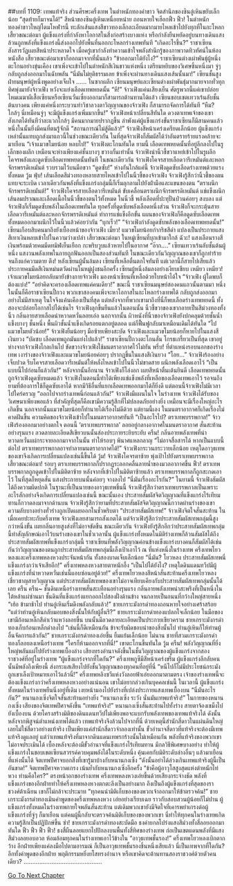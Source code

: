 ##บทที่ 1109: เทพแท้จริง
ส่วนศีรษะครึ่งเทพ ในตำหนักทองคำขาว จิตสำนึกของซินอู๋เหินขยับเล็กน้อย
“สุดท้ายก็มาจนได้!”
สีหน้าของซินอู๋เหินเหนื่อยหน่าย ถอนหายใจเฮือกฟิ้ว ฟิ้ว!
ในตำหนักทองคำขาวใหญ่โตมโหฬารนี้ ทะลักเส้นแสงสีขาวทองเล็กละเอียดมากมายไหลเข้าไปยังทุกที่ในกะโหลก
เสี้ยวขณะต่อมา ผู้แข็งแกร่งที่กำลังหาโอกาสในสิ่งก่อสร้างบางแห่ง หรือกำลังยืนหยัดอยู่บนทางเดินแสง ล้วนถูกพลังที่แข็งแกร่งนี้ส่งออกไปยังพื้นที่นอกกะโหลกร่างเทพทันที
“เกิดอะไรขึ้น?”
ราชาเซียนสังสารวัฏเผยสีหน้าประหลาดใจ
เมื่อครู่เขากำลังทำความเข้าใจพลังสำนึกรู้ของภาพวาดทิวทัศน์ในห้องหนังสือ เสี้ยวขณะต่อมาเขาก็ออกมาจากที่นั่นแล้ว
“ข้าออกมาได้ยังไง?”
ราชาเซียนต่างเผ่าพันธุ์ผู้หนึ่งตะโกนอย่างขุ่นเคือง
เขาเพิ่งจะเข้าไปในตำหนักสีเงินขาวแห่งหนึ่ง เตรียมหยิบของวิเศษชิ้นหนึ่งมา จู่ๆ กลับถูกส่งออกมาในฉับพลัน
“นี่มันไม่ยุติธรรมเลย ข้าเพิ่งจะผ่านทางเดินแสงเส้นนั้นมา!”
เซียนชั้นสูงฝ่ายมนุษย์ผู้หนึ่งพูดอย่างเจ็บใจ
……
ในซากผลึก
เซียนมนุษย์และเซียนต่างเผ่าพันธุ์มากมายจากทั่วทุกทิศพุ่งมายังจ้าวเฟิง หวังจะแย่งเลือดเทพหยดนั้น
“หึ!”
จ้าวเฟิงแค่นเสียงเย็น ศัตรูพวกนี้แค่เขาปล่อยไหมเมฆาผีเสื้อเซียนหรือเซียนวั่นเซี่ยงออกมาก็สามารถต้านทานได้แล้ว
เซียนขอบเขตเทวาเร้นลับชั้นต้นบางคน เพียงแค่หนึ่งกระบวนท่าวิชาลวงตาวิญญาณของจ้าวเฟิง ก็สามารถจัดการได้ทันที
“หืม? ใกล้ๆ นี่เหมือนจู่ๆ จะมีผู้แข็งแกร่งเพิ่มมากขึ้น!”
จ้าวเฟิงหน้าเปลี่ยนสีทันใด
ดวงตาเทพเจ้าของเขาสังเกตได้ทันทีว่าละแวกใกล้ๆ มีคนมากมายปรากฏขึ้น ลำพังแค่ผู้แข็งแกร่งขั้นราชาเซียนก็มีสามคนแล้ว หนึ่งในนั้นยิ่งมีคนที่ตนรู้จักดี
“สถานการณ์ไม่สู้ดีแล้ว!”
จ้าวเฟิงสีหน้าเคร่งเครียดเล็กน้อย
ผู้แข็งแกร่งเหล่านั้นแทบถูกส่งมาแถวนี้ในช่วงขณะเดียวกัน
ในที่สุดจ้าวเฟิงก็สัมผัสได้ว่าอันตรายร้ายแรงคล้ายจะมาเยือน
“เจ้าแมวขโมยน้อย หลบไป!”
จ้าวเฟิงตะโกนทันใด
ยามนี้ เลือดเทพหยดนั้นที่อยู่ลึกลงไปในรูเล็กของผลึก เหมือนจะห่างเพียงแค่ชั้นบางๆ ขวางกั้นเท่านั้น
จ้าวเฟิงนำนิ้วชี้ขวาแหย่เข้าไปในรูผลึก โคจรพลังและดูดซับเลือดเทพหยดนั้นทันที
ในขณะเดียวกัน จ้าวเฟิงโคจรสายเลือดวารีเหมันต์และหอกจักรพรรดิเหมันต์ รวบรวมไว้บนมือขวา
“ดูดซับ!”
ห่างกันใกล้แค่นี้ จ้าวเฟิงดูดซับเลือดร่างเทพด้วยแรงทั้งหมด
วู้ม ฟุ่บ!
เส้นเลือดสีม่วงทองหลายสายไหลเข้าไปในนิ้วชี้ของจ้าวเฟิง
จ้าวเฟิงรู้สึกว่านิ้วชี้ของตนแทบจะระเบิด เวลาเดียวกันพลังที่แข็งแกร่งกลุ่มนี้ก็เริ่มลุกลามไปยังฝ่ามือและแขนของตน
“ตราผนึกจักรพรรดิเหมันต์!”
จ้าวเฟิงโคจรสายเลือดวารีเหมันต์ ขับเคลื่อนตราผนึกจักรพรรดิเหมันต์ แช่แข็งผนึกเส้นลมปราณและเลือดเนื้อในนิ้วชี้ของตนไว้ทั้งหมด
ในนิ้วชี้ พลังเลือดที่ปะทุปั่นป่วนค่อยๆ สงบลง
แต่จ้าวเฟิงก็เริ่มดูดซับพลังในเลือดเทพทันใด
ทุกครั้งที่ดูดซับพลังเลือดหนึ่งส่วน จ้าวเฟิงก็จะกระตุ้นสายเลือดวารีเหมันต์และหอกจักรพรรดิเหมันต์ ทำการแช่แข็งอีกขั้น
แผนของจ้าวเฟิงก็คือดูดซับเลือดเทพทั้งหมดออกมาผนึกไว้ในนิ้วแล้วค่อยว่ากัน
“บุกเร็ว!”
“จ้าวเฟิงกำลังดูดซับพลังของเลือดเทพหยดนั้น!”
เซียนเกือบสิบคนมาถึงยังเบื้องหน้าของจ้าวเฟิง
เมี้ยว!
แมวขโมยน้อยกำกริชสีดำ แปลงเป็นประกายแสงสีเทาเงินหลบเข้าไปในความว่างเปล่า
เสี้ยวขณะต่อมา ในหมู่เซียนที่บุกเข้ามาใกล้
ฉัวะ!
แสงเลือนรางสีเงินพร้อมด้วยคมมีดทมิฬเย็นเยือก กะพริบวูบแล้วหายไปในอากาศ
“อ๊าก….”
เซียนเทวาเร้นลับชั้นต้นผู้หนึ่ง แสงวนพลังเทพในกายถูกฟันออกเป็นสองส่วนทันที ในขณะเดียวกันวิญญาณของเขาก็ถูกทำร้ายจนถึงแก่ความตาย
ตึง!
หลังเซียนผู้นั้นล้มลง เซียนที่เหลือตื่นตกใจทันที
แต่เวลานี้ก็สายไปเสียแล้ว ประกายคมมีดสีเงินหม่นตวัดผ่านในหมู่ฝูงชนอีกครั้ง เซียนผู้หนึ่งล้มลงอย่างเงียบเชียบ
เหมียว เหมียว!
เจ้าแมวขโมยน้อยกลับมายังข้างกายจ้าวเฟิง มองหน้าเซียนที่เหลือด้วยใบหน้าได้ใจ
“จ้าวเฟิง ผู้ใดพบก็ต้องแบ่ง!”
“อย่าคิดจะครองเลือดเทพแค่คนเดียว!”
ขณะนี้ ราชาเซียนมนุษย์สองคนแถวนั้นตามมา หนึ่งในนั้นก็คือราชาเซียนปี้กวง
พวกเขาสองคนเพิ่งจะหาโอกาสในกะโหลกร่างเทพได้ กลับถูกส่งออกมาอย่างไม่มีสาเหตุ ในใจจึงแค้นเคืองเป็นที่สุด
แต่หลังจากที่พวกเขามาถึงที่นี่ก็พบเลือดร่างเทพหยดนี้ ทั้งสองจะปล่อยโอกาสไปได้เช่นไร
จ้าวเฟิงลุกขึ้นยืนแล้วในตอนนั้น
นิ้วชี้ขวาของเขากลายเป็นสีม่วงทองทั้งนิ้ว กลิ่นอายสายเลือดน่าหวาดหวั่นลอยเอ่อ
นอกจากนั้น ผิวหนังที่นิ้วของจ้าวเฟิงยังปกคลุมด้วยชั้นน้ำแข็งบางๆ ชั้นหนึ่ง พื้นผิวชั้นน้ำแข็งเกิดรอยแตกอยู่ตลอด แต่ก็ฟื้นฟูกลับมาเหมือนเดิมได้ทันใด
“ไป แมวขโมยตัวน้อย!”
จ้าวเฟิงยิ้มน้อยๆ
มือซ้ายเพียงสะบัด จ้าวเฟิงและแมวขโมยน้อยก็หายไปในแสงสีเงินยวง
“บัดซบ เลือดเทพถูกมันแย่งไปแล้ว!”
ราชาเซียนปี้กวงตะโกนลั่น โกรธเกรี้ยวเป็นที่สุด
เขาอยู่ห่างจากจ้าวเฟิงไกลเกินไป ขัดขวางจ้าวเฟิงใช้มนตราอากาศไว้ไม่ทัน
พรึ่บ!
ที่ตำแหน่งรอบนอกของร่างเทพ เงาร่างของจ้าวเฟิงและแมวขโมยน้อยค่อยๆ ปรากฏขึ้นในแสงสีเงินยวง
“โอย…”
จ้าวเฟิงร้องอย่างเจ็บปวด รีบโคจรสายเลือดวารีเหมันต์ให้หลั่งไหลเข้าไปในนิ้วไม่ขาดสาย ผนึกพลังเลือดเอาไว้
“เป็นแบบนี้ไปก่อนก็แล้วกัน!”
หลังจากนั้นอีกนาน จ้าวเฟิงก็โล่งอก เผยสีหน้าตื่นเต้นยินดี
เลือดเทพหยดนั้นถูกจ้าวเฟิงดูดซับหมดแล้ว
จ้าวเฟิงในตอนนี้ทำได้เพียงแช่แข็งพลังที่เหลือของเลือดเทพเอาไว้ รอจนถึงยามที่ต้องการใช้ก็ดูดซับเอาได้
หากมีวิธีอื่นที่แยกเลือดเทพออกมาได้ก็ยิ่งดี
แต่ตอนนี้จ้าวเฟิงไม่มีเวลาไปใคร่ครวญ
“ออกไปจากร่างเทพนี่ก่อนแล้วกัน!”
จ้าวเฟิงมีแผนในใจ
ในร่างเทพ จ้าวเฟิงได้รับของวิเศษมาเพียงพอแล้ว ที่สำคัญที่สุดก็คือเขามีความรู้สึกที่ไม่ปลอดภัยอย่างยิ่ง เหมือนจะมีเรื่องใหญ่อะไรเกิดขึ้น นอกจากนั้นแมวขโมยน้อยก็ทำนายได้เรื่องไม่ดีด้วย
แต่ยามนี้เอง ในมนตราอากาศก็เกิดเรื่องไม่คาดฝันขึ้น
ความคิดของจ้าวเฟิงเข้าไปในมนตราอากาศทันที
“เป็นอะไรไป? ตราเทพบรรพกาล!”
จ้าวเฟิงร้องออกมาอย่างตกใจ
ตอนนี้ ‘ตราเทพบรรพกาล’ ลอยอยู่กลางอากาศในมนตราอากาศ สั่นสะท้านอย่างรุนแรง ลวดลายละเอียดสีเขียวบนนั้นส่องประกายระยิบระยับ
ครืน!
กลิ่นอายพลังเทพที่น่าหวาดหวั่นแผ่กระจายออกมาจากในนั้น ทำให้รอบๆ พินาศแหลกลาญ
“ไม่อาจสื่อสารได้ หากเป็นแบบนี้ต่อไป ตราเทพบรรพกาลอาจทำลายมนตราอากาศได้!”
จ้าวเฟิงกระวนกระวายเล็กน้อย เหตุใดอาวุธเทพของเขาจึงเกิดการเปลี่ยนแปลงเช่นนี้ขึ้นได้
วู้ม!
จ้าวเฟิงโคจรตาซ้าย พุ่งเป้าไปยังตราเทพบรรพกาล
เสี้ยวขณะต่อมา!
รอบๆ ตราเทพบรรพกาลก็ปรากฏระลอกคลื่นลายน้ำของมวลอากาศขึ้น
ฟิ้ว!
ตราเทพบรรพกาลถูกดูดเข้าไปในมิติตาซ้าย
หลังจากที่เข้าไปในมิติตาซ้ายแล้ว ตราเทพบรรพกาลก็ถูกสะกดเอาไว้ ในที่สุดก็หยุดสั่น แสงประกายบนนั้นค่อยๆ จางลงไป
“นี่มันเรื่องอะไรกัน?”
ในยามนี้ จ้าวเฟิงสัมผัสได้ถึงความผิดปกติ
ในฐานะที่เป็นนายของอาวุธเทพชิ้นนี้ จ้าวเฟิงรู้สึกว่าตราเทพบรรพกาลเป็นเพราะอะไรสักอย่างจึงเกิดการเปลี่ยนแปลงเช่นนี้
ขณะนั้นเอง ประสาทสัมผัสจิตวิญญาณที่แข็งแกร่งไร้เทียมทานก็กวาดลงมาจากด้านบน
จ้าวเฟิงรู้สึกว่ายามที่ประสาทสัมผัสจิตวิญญาณนี้กวาดผ่านร่างของเขา ความลับบางอย่างทั่วร่างถูกเปิดเผยออกในชั่วพริบตา
“ประสาทสัมผัสเทพ!”
จ้าวเฟิงจิตใจสั่นสะท้าน
ในเมื่อเคยปะทะกับครึ่งเทพ จ้าวเฟิงเลยสามารถสังเกตได้
แต่จ้าวเฟิงรู้สึกว่าประสาทสัมผัสเทพกลุ่มนี้สูงกว่าหนึ่งขั้น เผยกลิ่นอายสูงส่งที่ไม่อาจขัดขืน
ขณะเดียวกัน จ้าวเฟิงยังรู้สึกอีกว่าประสาทสัมผัสเทพกลุ่มนี้ทำสัญลักษณ์เอาไว้บนร่างของเขาในชั่วเวลานั้น ผู้แข็งแกร่งทั้งหมดในมิติร่างเทพก็ล้วนสัมผัสได้ถึงประสาทสัมผัสเทพที่แข็งแกร่งกลุ่มนี้
ราชาเซียนที่พลังวิญญาณค่อนข้างแข็งแกร่งบางคนก็สัมผัสได้เช่นกันว่าวิญญาณของตนถูกประสาทสัมผัสเทพกลุ่มนี้เล็งเป้าเอาไว้
ณ ที่แห่งหนึ่งในร่างเทพ
ครึ่งเทพโยวหลงและครึ่งเทพหลงหวงประจันหน้ากัน ทั้งสองบาดเจ็บเล็กน้อย “นี่มัน? โยวหลง ประสาทสัมผัสเทพนี่แข็งแกร่งกว่าเจ้าเสียอีก!”
ครึ่งเทพหลงหวงสายตาหนักอึ้ง
“เป็นไปได้ยังไง? เหตุใดดินแดนทวีปมีผู้แข็งแกร่งที่น่าหวาดหวั่นเช่นนี้แอบซ่อนอยู่ด้วย!”
ครึ่งเทพโยวหลงสีหน้าสั่นสะท้านครึ่งเทพโยวหลงเชี่ยวชาญสายวิญญาณ แต่ประสาทสัมผัสเทพของเขาไม่อาจเทียบเคียงกับประสาทสัมผัสเทพกลุ่มนั้นได้เลย
ครืน ครืน~
ชั้นดินเหนือร่างเทพสั่นสะเทือนอย่างรุนแรง กลิ่นอายพลังเทพน่าสะพรึงที่เป็นหนึ่งในใต้หล้าแผ่ซ่านมา
ชั้นดินที่แข็งแกร่งแยกออกไปสองฝั่งด้านข้าง จนกลายเป็นถนนที่กว้างใหญ่สายหนึ่ง
“เฮ้อ ข้ามาช้าไป ท่านอู๋เหินเริ่มดึงพลังกลับแล้ว!”
ชายเกราะมังกรดำทองถอนหายใจอย่างเศร้าสร้อย
“แต่ว่าท่านอู๋เหินกลับมอบของสิ่งนั้นให้กับผู้อื่นรึ?”
ชายเกราะมังกรดำทองแปลกใจเล็กน้อย
ในมือของเขามีก้อนเหล็กสีดำเว้าแหว่งลอยขึ้น บนนั้นมีลวดลายละเอียดเป็นประกายเขียวคราม
ชายเกราะมังกรดำทองเก็บก้อนเหล็กดำลงไป
“เช่นนี้ก็ดีเหมือนกัน ข้าจะรับผิดชอบนำของสิ่งนั้นไป ท่านอู๋เหินก็ให้ท่านผู้อื่นจัดการแล้วกัน!”
ชายเกราะมังกรดำทองเอ่ยขึ้น ยิ้มแย้มเล็กน้อย
ไม่นาน ชายที่สวมเกราะมังกรดำทองก็ลอยลงเหนือร่างเทพ
“ใครก็ห้ามออกจากที่นี่!”
เขาตะโกนขึ้นทันใด
วู้ม ครืน!
พลังวิญญาณที่ยิ่งใหญ่พลันแผ่ไปยังร่างเทพเบื้องล่าง
เสียงทรงอำนาจดังขึ้นในชั้นวิญญาณของผู้แข็งแกร่งจากสองราชวงศ์ที่อยู่ในร่างเทพ
“ผู้แข็งแกร่งจากที่ใดกัน?”
ครึ่งเทพกูซีมีสีหน้าเคร่งขรึม
ผู้แข็งแกร่งลึกลับคนนั้นมีพลังถึงเพียงนี้ ส่งกระแสเสียงไปยังชั้นวิญญาณของทุกคนที่อยู่ที่นี่
“หนีไปก็ไม่มีประโยชน์กระมัง ถูกเขาเล็งเป้าหมายเอาไว้แล้วนี่!”
ครึ่งเทพหลิงซวีแห่งวังลอยฟ้าเอ่ยออกมาตามตรง
เจ้าของร่างเทพนี้จะต้องแข็งแกร่งกว่าครึ่งเทพหลงหวงอย่างแน่นอน เขาไม่อยากล่วงเกินบุคคลเช่นนี้
ในเวลานี้ ผู้แข็งแกร่งทั้งหมดในร่างเทพยืนนิ่งอยู่ที่เดิม เงยหน้ามองไปยังร่างที่เปล่งประกายแสงเทพเบื้องบน
“นี่มันอะไรกัน?”
หนานกงเซิ่งจิตใจสั่นสะท้านอย่างยิ่ง
“หนานกงเซิ่ง ระวัง นั่นมันเทพแท้จริง!”
ในกายของหนานกงเซิ่ง เสียงของจิตเทพปีศาจดังขึ้น
“เทพแท้จริง!”
หนานกงเซิ่งสั่นสะท้านไปทั้งร่าง สายตาจ้องเขม็งไปยังเบื้องบน
ด้วยโครงสร้างมิติของดินแดนทวีปไม่เพียงพอจะแบกรับพลังเทพของเทพแท้จริงได้ ดังนั้นหลังจากพิสูจน์ตำแหน่งเทพได้แล้ว เทพแท้จริงจึงล้วนไปจากที่นี่
ด้วยเหตุนี้สำนักสี่ดาวในแผ่นดินใหญ่เลยไม่ใช่สี่ดาวอย่างแท้จริง เป็นเพียงแค่สำนักสี่ดาวจำลองเท่านั้น ขั้วอำนาจสี่ดาวที่แท้จริงจะต้องมีเทพแท้จริงดูแลอยู่
แต่ว่าเทพแท้จริงที่มาจากดินแดนเทพรกร้างนั้นไม่เหมือนกัน พลังที่แท้จริงของพวกเขาไม่อาจประเมินได้ เบื้องหลังจะต้องมีขั้วอำนาจที่แข็งแกร่งไร้เทียมทาน มีกลวิธีพิเศษบางอย่าง ทำให้ผู้แข็งแกร่งในขอบเขตเซียนสวรรค์ควบคุมพลังได้ในระดับหนึ่ง คุ้นเคยกับมิติระดับล่างอื่นๆ แล้วมาเยือนที่แห่งนั้นได้
จิตเทพปีศาจบอกสิ่งที่เขารู้มาบ้างกับหนานกงเซิ่ง
“ดังนั้นอย่าได้ล่วงเกินเทพแท้จริงผู้นี้เป็นอันขาด!”
จิตเทพปีศาจหวาดเกรง เน้นย้ำกับหนานกงเซิ่งอีกครั้ง
“ข้าคือผู้อาวุโสสูงสุดแห่งตำหนักไท่หวง ท่านคือใคร?”
ตรงหน้าอกของร่างเทพ ครึ่งเทพหลงหวงเอ่ยขึ้นด้วยเสียงกระจ่างชัด
พลังที่แข็งแกร่งของอีกฝ่ายทำให้ครึ่งเทพหลงหวงตกตะลึงเป็นอย่างมาก ถึงเป็นถึงผู้แข็งแกร่งที่สุดของราชวงศ์ต้าเฉียน เขาก็ไม่กล้าจะประมาท
“ทุกคนนำมิติเก็บของของพวกเจ้าออกมาให้ข้าตรวจค้น!”
ชายเกราะมังกรดำทองเมินคำพูดของครึ่งเทพหลงหวง เอ่ยอย่างเรียบเฉย ราวกับสอบสวนผู้น้อยก็ไม่ปาน
ผู้แข็งแกร่งทั้งหมดในร่างเทพกายใจพลันสั่นสะท้าน
แต่เดิมพวกเขายังมีจิตใจที่เคารพยำเกรงต่อผู้แข็งแกร่งที่จู่ๆ ก็มาเยือน
แต่คนผู้นี้กลับจะตรวจค้นมิติเก็บของของพวกเขา นี่ทำให้ทุกคนในร่างเทพเกิดความรู้สึกเป็นปฏิปักษ์ขึ้น
ซ่า!
ชายเกราะมังกรดำทองสะบัดมือ ธงค่ายกลโปร่งแสงสีม่วงทั้งสี่ลอยออกมาทันใด
ฟิ้ว ฟิ้ว ฟิ้ว ฟิ้ว!
ธงสี่ผืนลอยแยกไปปักลงบนพื้นทั้งสี่ทิศของร่างเทพ ก่อเป็นเขตแดนพลังที่มีแสงสีม่วงลอยอบอวล ห้อมล้อมทุกคนในร่างเทพเอาไว้ข้างใน
“อาวุธเทพชั้นรอง!”
ครึ่งเทพโยวหลงเบิกตากว้าง
อีกฝ่ายเพียงแค่ลงมือไปตามอารมณ์ ก็เป็นอาวุธเทพชั้นรองชิ้นหนึ่งเสียแล้ว นี่เป็นเทพจากที่ใดกัน?
อีกทั้งคำพูดของอีกฝ่าย พฤติกรรมหยิ่งยโสทรงอำนาจ หรือเขาคิดจะต้านทานสองราชวงศ์ด้วยตัวคนเดียว?
………………………………………


[Go To Next Chapter]( ./347.md)